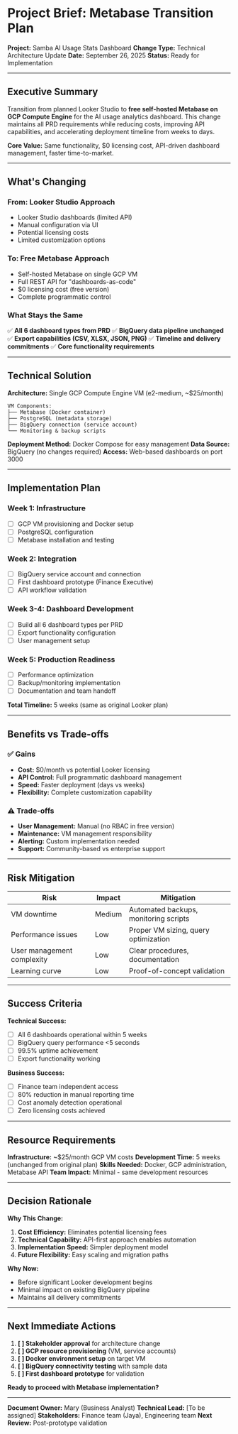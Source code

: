 # Project Brief: Metabase Transition Plan

**Project:** Samba AI Usage Stats Dashboard
**Change Type:** Technical Architecture Update
**Date:** September 26, 2025
**Status:** Ready for Implementation

---

## Executive Summary

Transition from planned Looker Studio to **free self-hosted Metabase on GCP Compute Engine** for the AI usage analytics dashboard. This change maintains all PRD requirements while reducing costs, improving API capabilities, and accelerating deployment timeline from weeks to days.

**Core Value:** Same functionality, $0 licensing cost, API-driven dashboard management, faster time-to-market.

---

## What's Changing

### From: Looker Studio Approach
- Looker Studio dashboards (limited API)
- Manual configuration via UI
- Potential licensing costs
- Limited customization options

### To: Free Metabase Approach
- Self-hosted Metabase on single GCP VM
- Full REST API for "dashboards-as-code"
- $0 licensing cost (free version)
- Complete programmatic control

### What Stays the Same
✅ **All 6 dashboard types from PRD**
✅ **BigQuery data pipeline unchanged**
✅ **Export capabilities (CSV, XLSX, JSON, PNG)**
✅ **Timeline and delivery commitments**
✅ **Core functionality requirements**

---

## Technical Solution

**Architecture:** Single GCP Compute Engine VM (e2-medium, ~$25/month)
```
VM Components:
├── Metabase (Docker container)
├── PostgreSQL (metadata storage)
├── BigQuery connection (service account)
└── Monitoring & backup scripts
```

**Deployment Method:** Docker Compose for easy management
**Data Source:** BigQuery (no changes required)
**Access:** Web-based dashboards on port 3000

---

## Implementation Plan

### Week 1: Infrastructure
- [ ] GCP VM provisioning and Docker setup
- [ ] PostgreSQL configuration
- [ ] Metabase installation and testing

### Week 2: Integration
- [ ] BigQuery service account and connection
- [ ] First dashboard prototype (Finance Executive)
- [ ] API workflow validation

### Week 3-4: Dashboard Development
- [ ] Build all 6 dashboard types per PRD
- [ ] Export functionality configuration
- [ ] User management setup

### Week 5: Production Readiness
- [ ] Performance optimization
- [ ] Backup/monitoring implementation
- [ ] Documentation and team handoff

**Total Timeline:** 5 weeks (same as original Looker plan)

---

## Benefits vs Trade-offs

### ✅ **Gains**
- **Cost:** $0/month vs potential Looker licensing
- **API Control:** Full programmatic dashboard management
- **Speed:** Faster deployment (days vs weeks)
- **Flexibility:** Complete customization capability

### ⚠️ **Trade-offs**
- **User Management:** Manual (no RBAC in free version)
- **Maintenance:** VM management responsibility
- **Alerting:** Custom implementation needed
- **Support:** Community-based vs enterprise support

---

## Risk Mitigation

| **Risk** | **Impact** | **Mitigation** |
|----------|------------|----------------|
| VM downtime | Medium | Automated backups, monitoring scripts |
| Performance issues | Low | Proper VM sizing, query optimization |
| User management complexity | Low | Clear procedures, documentation |
| Learning curve | Low | Proof-of-concept validation |

---

## Success Criteria

**Technical Success:**
- [ ] All 6 dashboards operational within 5 weeks
- [ ] BigQuery query performance <5 seconds
- [ ] 99.5% uptime achievement
- [ ] Export functionality working

**Business Success:**
- [ ] Finance team independent access
- [ ] 80% reduction in manual reporting time
- [ ] Cost anomaly detection operational
- [ ] Zero licensing costs achieved

---

## Resource Requirements

**Infrastructure:** ~$25/month GCP VM costs
**Development Time:** 5 weeks (unchanged from original plan)
**Skills Needed:** Docker, GCP administration, Metabase API
**Team Impact:** Minimal - same development resources

---

## Decision Rationale

**Why This Change:**
1. **Cost Efficiency:** Eliminates potential licensing fees
2. **Technical Capability:** API-first approach enables automation
3. **Implementation Speed:** Simpler deployment model
4. **Future Flexibility:** Easy scaling and migration paths

**Why Now:**
- Before significant Looker development begins
- Minimal impact on existing BigQuery pipeline
- Maintains all delivery commitments

---

## Next Immediate Actions

1. **[ ] Stakeholder approval** for architecture change
2. **[ ] GCP resource provisioning** (VM, service accounts)
3. **[ ] Docker environment setup** on target VM
4. **[ ] BigQuery connectivity testing** with sample data
5. **[ ] First dashboard prototype** for validation

**Ready to proceed with Metabase implementation?**

---

**Document Owner:** Mary (Business Analyst)
**Technical Lead:** [To be assigned]
**Stakeholders:** Finance team (Jaya), Engineering team
**Next Review:** Post-prototype validation